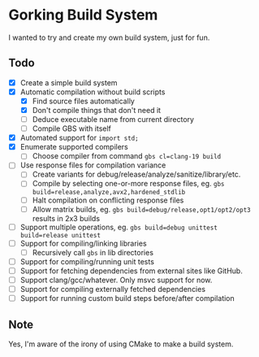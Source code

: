 # Gorking Build System
I wanted to try and create my own build system, just for fun.

## Todo
- [x] Create a simple build system
- [x] Automatic compilation without build scripts
	- [x] Find source files automatically
	- [x] Don't compile things that don't need it
    - [ ] Deduce executable name from current directory
	- [ ] Compile GBS with itself
- [x] Automated support for `import std;`
- [x] Enumerate supported compilers
	- [ ] Choose compiler from command `gbs cl=clang-19 build`
- [ ] Use response files for compilation variance
    - [ ] Create variants for debug/release/analyze/sanitize/library/etc.
	- [ ] Compile by selecting one-or-more response files, eg. `gbs build=release,analyze,avx2,hardened_stdlib`
	- [ ] Halt compilation on conflicting response files
	- [ ] Allow matrix builds, eg. `gbs build=debug/release,opt1/opt2/opt3` results in 2x3 builds
- [ ] Support multiple operations, eg. `gbs build=debug unittest build=release unittest`
- [ ] Support for compiling/linking libraries
	- [ ] Recursively call `gbs` in lib directories
- [ ] Support for compiling/running unit tests
- [ ] Support for fetching dependencies from external sites like GitHub.
- [ ] Support clang/gcc/whatever. Only msvc support for now.
- [ ] Support for compiling externally fetched dependencies
- [ ] Support for running custom build steps before/after compilation

## Note
Yes, I'm aware of the irony of using CMake to make a build system.